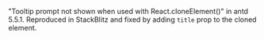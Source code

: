 "Tooltip prompt not shown when used with React.cloneElement()" in antd 5.5.1. Reproduced in StackBlitz and fixed by adding `title` prop to the cloned element.
